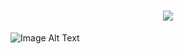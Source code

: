 <h1 align="center">
  <img src="https://readme-typing-svg.herokuapp.com?font=Pixelify+Sans&size=60&duration=4000&pause=1000&color=00AA3D&background=2EF3FF00&center=true&vCenter=true&random=false&width=435&lines=Rise+Of+Towers!;DA336A" />
</h1>

![Image Alt Text](ReadMePictures/MainMenu.png)

